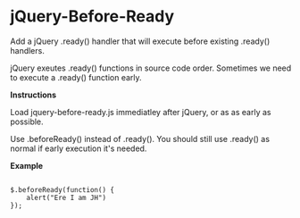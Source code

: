 # jQuery-Before-Ready
Add a jQuery .ready() handler that will execute before existing .ready() handlers.

jQuery exeutes .ready() functions in source code order.  Sometimes we need to execute a .ready() function early.

<b>Instructions</b>

Load jquery-before-ready.js immediatley after jQuery, or as as early as possible.

Use .beforeReady() instead of .ready().  You should still use .ready() as normal if early execution it's needed.

<b>Example</b>

<code>
$.beforeReady(function() {
    alert("Ere I am JH")
});
</code>
